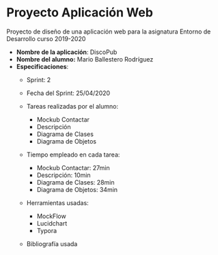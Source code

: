 # Proyecto Aplicación Web
Proyecto de diseño de una aplicación web para la asignatura Entorno de Desarrollo curso 2019-2020



* **Nombre de la aplicación**: DiscoPub
* **Nombre del alumno:**  Mario Ballestero Rodríguez
* **Especificaciones**:
   * Sprint: 2

   * Fecha del Sprint: 25/04/2020

   * Tareas realizadas por el alumno:
      - Mockub Contactar
      - Descripción
      - Diagrama de Clases
      - Diagrama de Objetos
      
   * Tiempo empleado en cada tarea:
      - Mockub Contactar: 27min
      - Descripción: 10min
      - Diagrama de Clases:  28min
      - Diagrama de Objetos: 34min
      
   * Herramientas usadas:
      - MockFlow
      - Lucidchart
      - Typora
      
   * Bibliografía usada

